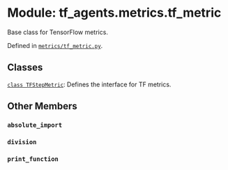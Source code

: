 <div itemscope itemtype="http://developers.google.com/ReferenceObject">
<meta itemprop="name" content="tf_agents.metrics.tf_metric" />
<meta itemprop="path" content="Stable" />
<meta itemprop="property" content="absolute_import"/>
<meta itemprop="property" content="division"/>
<meta itemprop="property" content="print_function"/>
</div>

# Module: tf_agents.metrics.tf_metric

Base class for TensorFlow metrics.



Defined in [`metrics/tf_metric.py`](https://github.com/tensorflow/agents/tree/master/tf_agents/metrics/tf_metric.py).

<!-- Placeholder for "Used in" -->


## Classes

[`class TFStepMetric`](../../tf_agents/metrics/tf_metric/TFStepMetric.md): Defines the interface for TF metrics.

## Other Members

<h3 id="absolute_import"><code>absolute_import</code></h3>

<h3 id="division"><code>division</code></h3>

<h3 id="print_function"><code>print_function</code></h3>

